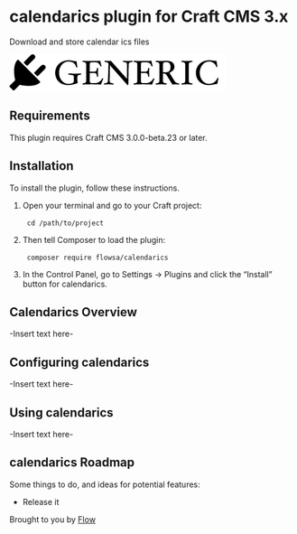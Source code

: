 # calendarics plugin for Craft CMS 3.x

Download and store calendar ics files

![Screenshot](resources/img/plugin-logo.png)

## Requirements

This plugin requires Craft CMS 3.0.0-beta.23 or later.

## Installation

To install the plugin, follow these instructions.

1. Open your terminal and go to your Craft project:

        cd /path/to/project

2. Then tell Composer to load the plugin:

        composer require flowsa/calendarics

3. In the Control Panel, go to Settings → Plugins and click the “Install” button for calendarics.

## Calendarics Overview

-Insert text here-

## Configuring calendarics

-Insert text here-

## Using calendarics

-Insert text here-

## calendarics Roadmap

Some things to do, and ideas for potential features:

* Release it

Brought to you by [Flow](www.flowsa.com)
